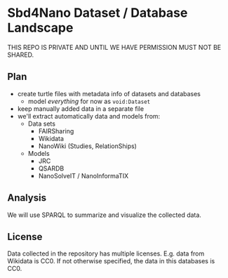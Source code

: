 # Sbd4Nano Dataset / Database Landscape

THIS REPO IS PRIVATE AND UNTIL WE HAVE PERMISSION MUST NOT BE SHARED.

## Plan

* create turtle files with metadata info of datasets and databases
  * model *everything* for now as `void:Dataset`
* keep manually added data in a separate file
* we'll extract automatically data and models from:
   * Data sets
      * FAIRSharing
      * Wikidata
      * NanoWiki (Studies, RelationShips)
   * Models
      * JRC
      * QSARDB
      * NanoSolveIT / NanoInformaTIX

## Analysis

We will use SPARQL to summarize and visualize the collected data.
  
## License
  
Data collected in the repository has multiple licenses. E.g. data from Wikidata is CC0.
If not otherwise specified, the data in this databases is CC0.
  
 
